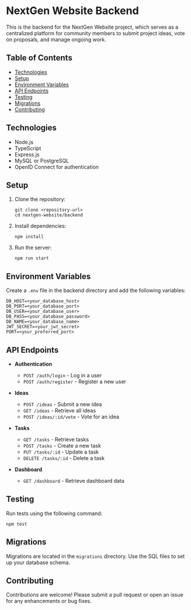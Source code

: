 # NextGen Website Backend

This is the backend for the NextGen Website project, which serves as a centralized platform for community members to submit project ideas, vote on proposals, and manage ongoing work.

## Table of Contents

- [Technologies](#technologies)
- [Setup](#setup)
- [Environment Variables](#environment-variables)
- [API Endpoints](#api-endpoints)
- [Testing](#testing)
- [Migrations](#migrations)
- [Contributing](#contributing)

## Technologies

- Node.js
- TypeScript
- Express.js
- MySQL or PostgreSQL
- OpenID Connect for authentication

## Setup

1. Clone the repository:
   ```
   git clone <repository-url>
   cd nextgen-website/backend
   ```

2. Install dependencies:
   ```
   npm install
   ```

3. Run the server:
   ```
   npm run start
   ```

## Environment Variables

Create a `.env` file in the backend directory and add the following variables:

```
DB_HOST=<your_database_host>
DB_PORT=<your_database_port>
DB_USER=<your_database_user>
DB_PASS=<your_database_password>
DB_NAME=<your_database_name>
JWT_SECRET=<your_jwt_secret>
PORT=<your_preferred_port>
```

## API Endpoints

- **Authentication**
  - `POST /auth/login` - Log in a user
  - `POST /auth/register` - Register a new user

- **Ideas**
  - `POST /ideas` - Submit a new idea
  - `GET /ideas` - Retrieve all ideas
  - `POST /ideas/:id/vote` - Vote for an idea

- **Tasks**
  - `GET /tasks` - Retrieve tasks
  - `POST /tasks` - Create a new task
  - `PUT /tasks/:id` - Update a task
  - `DELETE /tasks/:id` - Delete a task

- **Dashboard**
  - `GET /dashboard` - Retrieve dashboard data

## Testing

Run tests using the following command:

```
npm test
```

## Migrations

Migrations are located in the `migrations` directory. Use the SQL files to set up your database schema.

## Contributing

Contributions are welcome! Please submit a pull request or open an issue for any enhancements or bug fixes.